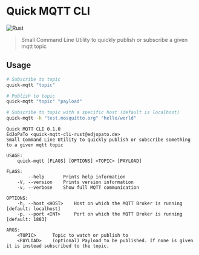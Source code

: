 # Quick MQTT CLI
![Rust](https://github.com/EdJoPaTo/quick-mqtt-cli/workflows/Rust/badge.svg)

> Small Command Line Utility to quickly publish or subscribe a given mqtt topic

## Usage

```sh
# Subscribe to topic
quick-mqtt "topic"

# Publish to topic
quick-mqtt "topic" "payload"

# Subscribe to topic with a specific host (default is localhost)
quick-mqtt -h "test.mosquitto.org" "hello/world"
```

```plaintext
Quick MQTT CLI 0.1.0
EdJoPaTo <quick-mqtt-cli-rust@edjopato.de>
Small Command Line Utility to quickly publish or subscribe something to a given mqtt topic

USAGE:
    quick-mqtt [FLAGS] [OPTIONS] <TOPIC> [PAYLOAD]

FLAGS:
        --help       Prints help information
    -V, --version    Prints version information
    -v, --verbose    Show full MQTT communication

OPTIONS:
    -h, --host <HOST>    Host on which the MQTT Broker is running [default: localhost]
    -p, --port <INT>     Port on which the MQTT Broker is running [default: 1883]

ARGS:
    <TOPIC>      Topic to watch or publish to
    <PAYLOAD>    (optional) Payload to be published. If none is given it is instead subscribed to the topic.
```
